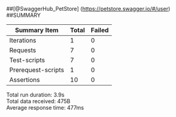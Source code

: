 ##[@SwaggerHub_PetStore] (https://petstore.swagger.io/#/user) <br>
##SUMMARY

<table class="GeneratedTable">
  <thead>
    <tr>
      <th>Summary Item</th>
      <th>Total</th>
      <th>Failed</th>
    </tr>
  </thead>
  <tbody>
    <tr>
      <td>Iterations</td>
      <td>1</td>
      <td>0</td>
    </tr>
    <tr>
      <td>Requests</td>
      <td>7</td>
      <td>0</td>
    </tr>
    <tr>
      <td>Test-scripts</td>
      <td>7</td>
      <td>0</td>
    </tr>
    <tr>
      <td>Prerequest-scripts</td>
      <td>1</td>
      <td>0</td>
    </tr>
    <tr>
      <td>Assertions</td>
      <td>10</td>
      <td>0</td>
    </tr>
  </tbody>
</table>

 Total run duration: 3.9s <br>
 Total data received: 475B   <br>
 Average response time: 477ms
